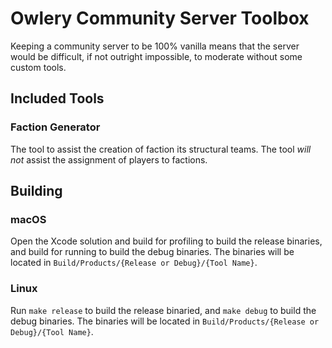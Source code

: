 # Owlery Community Server Toolbox

Keeping a community server to be 100% vanilla means that the server would be
difficult, if not outright impossible, to moderate without some custom tools.

## Included Tools

### Faction Generator

The tool to assist the creation of faction its structural teams. The tool _will
not_ assist the assignment of players to factions.

## Building

### macOS

Open the Xcode solution and build for profiling to build the release binaries, and
build for running to build the debug binaries. The binaries will be located in
`Build/Products/{Release or Debug}/{Tool Name}`.

### Linux

Run `make release` to build the release binaried, and `make debug` to build the
debug binaries. The binaries will be located in
`Build/Products/{Release or Debug}/{Tool Name}`.
